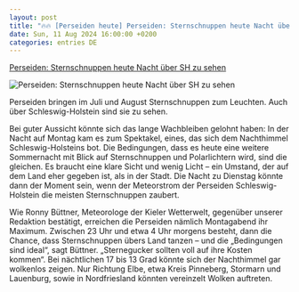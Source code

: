```yaml
---
layout: post
title: "🔥🔥 [Perseiden heute] Perseiden: Sternschnuppen heute Nacht über SH zu sehen"
date: Sun, 11 Aug 2024 16:00:00 +0200
categories: entries DE
---
```

[Perseiden: Sternschnuppen heute Nacht über SH zu sehen](https://www.shz.de/deutschland-welt/schleswig-holstein/artikel/perseiden-sternschnuppen-heute-nacht-ueber-sh-zu-sehen-47579666)

![Perseiden: Sternschnuppen heute Nacht über SH zu sehen](https://images.noz-mhn.de/img/45294002/crop/cbase_16_9-w1200/1852586710/498777482/perseiden-2023-neumnster---marco-ludwig-res2400.jpg)

Perseiden bringen im Juli und August Sternschnuppen zum Leuchten. Auch über Schleswig-Holstein sind sie zu sehen.

Bei guter Aussicht könnte sich das lange Wachbleiben gelohnt haben: In der Nacht auf Montag kam es zum Spektakel, eines, das sich dem Nachthimmel Schleswig-Holsteins bot. Die Bedingungen, dass es heute eine weitere Sommernacht mit Blick auf Sternschnuppen und Polarlichtern wird, sind die gleichen. Es braucht eine klare Sicht und wenig Licht – ein Umstand, der auf dem Land eher gegeben ist, als in der Stadt. Die Nacht zu Dienstag könnte dann der Moment sein, wenn der Meteorstrom der Perseiden Schleswig-Holstein die meisten Sternschnuppen zaubert.

Wie Ronny Büttner, Meteorologe der Kieler Wetterwelt, gegenüber unserer Redaktion bestätigt, erreichen die Perseiden nämlich Montagabend ihr Maximum. Zwischen 23 Uhr und etwa 4 Uhr morgens besteht, dann die Chance, dass Sternschnuppen übers Land tanzen – und die „Bedingungen sind ideal“, sagt Büttner. „Sternegucker sollten voll auf ihre Kosten kommen“. Bei nächtlichen 17 bis 13 Grad könnte sich der Nachthimmel gar wolkenlos zeigen. Nur Richtung Elbe, etwa Kreis Pinneberg, Stormarn und Lauenburg, sowie in Nordfriesland könnten vereinzelt Wolken auftreten.

